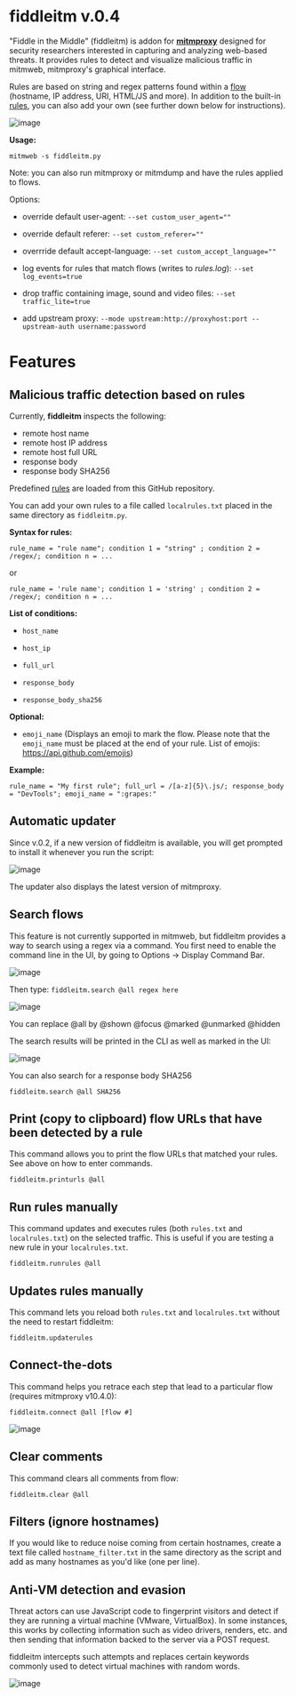# fiddleitm v.0.4

"Fiddle in the Middle" (fiddleitm) is addon for [**mitmproxy**](https://github.com/mitmproxy/mitmproxy) designed for security researchers interested in capturing and analyzing web-based threats. It provides rules to detect and visualize malicious traffic in mitmweb, mitmproxy's graphical interface.

Rules are based on string and regex patterns found within a [flow](https://docs.mitmproxy.org/stable/api/mitmproxy/flow.html) (hostname, IP address, URI, HTML/JS and more). In addition to the built-in [rules](https://github.com/jeromesegura/fiddleitm/blob/main/rules.txt), you can also add your own (see further down below for instructions).

![image](https://github.com/user-attachments/assets/bd88835a-19c7-4413-b029-a279ade576e2)

**Usage:**

`mitmweb -s fiddleitm.py`

Note: you can also run mitmproxy or mitmdump and have the rules applied to flows.

Options:

* override default user-agent: ``--set custom_user_agent=""``

* override default referer: ``--set custom_referer=""``

* overrride default accept-language: ``--set custom_accept_language=""``

* log events for rules that match flows (writes to *rules.log*): ``--set log_events=true``

* drop traffic containing image, sound and video files: ``--set traffic_lite=true``

* add upstream proxy: ``--mode upstream:http://proxyhost:port --upstream-auth username:password``

# Features

## Malicious traffic detection based on rules

Currently, **fiddleitm** inspects the following:

* remote host name
* remote host IP address
* remote host full URL
* response body
* response body SHA256

Predefined [rules](https://github.com/jeromesegura/fiddleitm/blob/main/rules.txt) are loaded from this GitHub repository.

You can add your own rules to a file called ``localrules.txt`` placed in the same directory as ``fiddleitm.py``.

**Syntax for rules:**

``rule_name = "rule name"; condition 1 = "string" ; condition 2 = /regex/; condition n = ...``

or
 
 ``rule_name = 'rule name'; condition 1 = 'string' ; condition 2 = /regex/; condition n = ...``

**List of conditions:**

* ``host_name``

* ``host_ip``

* ``full_url``

* ``response_body``

* ``response_body_sha256``

**Optional:**
* ``emoji_name``
  (Displays an emoji to mark the flow. Please note that the `emoji_name` must be placed at the end of your rule. List of emojis: https://api.github.com/emojis)

**Example:**

``rule_name = "My first rule"; full_url = /[a-z]{5}\.js/; response_body = "DevTools"; emoji_name = ":grapes:"``

## Automatic updater

Since v.0.2, if a new version of fiddleitm is available, you will get prompted to install it whenever you run the script:

![image](https://github.com/user-attachments/assets/e4394475-d9e8-4d5e-98a2-ee4cc5dafd57)

The updater also displays the latest version of mitmproxy.

## Search flows

This feature is not currently supported in mitmweb, but fiddleitm provides a way to search using a regex via a command. You first need to enable the command line in the UI, by going to Options -> Display Command Bar.

![image](https://github.com/malwareinfosec/fiddleitm/assets/25351665/ece9bc20-a3db-45ac-a0c1-07b299338c4b)

Then type: ```fiddleitm.search @all regex here```

![image](https://github.com/malwareinfosec/fiddleitm/assets/25351665/fd80ae85-0d11-4126-aba7-da037f715106)

You can replace @all by @shown @focus @marked @unmarked @hidden

The search results will be printed in the CLI as well as marked in the UI:

![image](https://github.com/malwareinfosec/fiddleitm/assets/25351665/293d6fc1-afe3-4727-aaef-26657fc17892)

You can also search for a response body SHA256

```fiddleitm.search @all SHA256```

## Print (copy to clipboard) flow URLs that have been detected by a rule

This command allows you to print the flow URLs that matched your rules. See above on how to enter commands.

```fiddleitm.printurls @all```

## Run rules manually

This command updates and executes rules (both ```rules.txt``` and ```localrules.txt```) on the selected traffic. This is useful if you are testing a new rule in your ```localrules.txt```.

```fiddleitm.runrules @all```

## Updates rules manually

This command lets you reload both ```rules.txt``` and ```localrules.txt``` without the need to restart fiddleitm:

```fiddleitm.updaterules```

## Connect-the-dots

This command helps you retrace each step that lead to a particular flow (requires mitmproxy v10.4.0):

```fiddleitm.connect @all [flow #]```

![image](https://github.com/user-attachments/assets/4124b61a-e11e-4de5-999c-4b10cfff4dfb)

## Clear comments

This command clears all comments from flow:

```fiddleitm.clear @all```

## Filters (ignore hostnames)

If you would like to reduce noise coming from certain hostnames, create a text file called ```hostname_filter.txt``` in the same directory as the script and add as many hostnames as you'd like (one per line).

## Anti-VM detection and evasion

Threat actors can use JavaScript code to fingerprint visitors and detect if they are running a virtual machine (VMware, VirtualBox). In some instances, this works by collecting information such as video drivers, renders, etc. and then sending that information backed to the server via a POST request.

fiddleitm intercepts such attempts and replaces certain keywords commonly used to detect virtual machines with random words.

![image](https://github.com/jeromesegura/fiddleitm/assets/162072386/3dab8c57-2c16-4485-ab37-f1a9acdb92aa)

